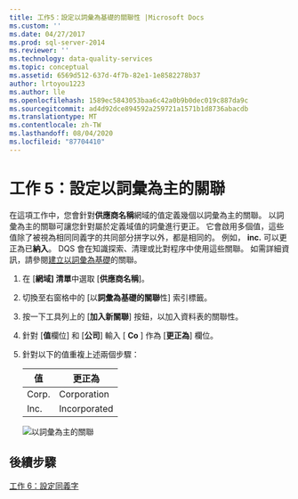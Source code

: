 ```yaml
---
title: 工作5：設定以詞彙為基礎的關聯性 |Microsoft Docs
ms.custom: ''
ms.date: 04/27/2017
ms.prod: sql-server-2014
ms.reviewer: ''
ms.technology: data-quality-services
ms.topic: conceptual
ms.assetid: 6569d512-637d-4f7b-82e1-1e8582278b37
author: lrtoyou1223
ms.author: lle
ms.openlocfilehash: 1589ec5843053baa6c42a0b9b0dec019c887da9c
ms.sourcegitcommit: ad4d92dce894592a259721a1571b1d8736abacdb
ms.translationtype: MT
ms.contentlocale: zh-TW
ms.lasthandoff: 08/04/2020
ms.locfileid: "87704410"
---
```

# <a name="task-5-setting-term-based-relationships"></a>工作 5：設定以詞彙為主的關聯
  在這項工作中，您會針對**供應商名稱**網域的值定義幾個以詞彙為主的關聯。 以詞彙為主的關聯可讓您針對屬於定義域值的詞彙進行更正。 它會啟用多個值，這些值除了被視為相同同義字的共同部分拼字以外，都是相同的。 例如， **inc.** 可以更正為已**納入**。 DQS 會在知識探索、清理或比對程序中使用這些關聯。 如需詳細資訊，請參閱[建立以詞彙為基礎](https://msdn.microsoft.com/library/hh510404.aspx)的關聯。  
  
1.  在 [**網域] 清單**中選取 [**供應商名稱**]。  
  
2.  切換至右窗格中的 [以**詞彙為基礎的關聯**性] 索引標籤。  
  
3.  按一下工具列上的 [**加入新關聯**] 按鈕，以加入資料表的關聯性。  
  
4.  針對 [**值**欄位] 和 [**公司**] 輸入 [ **Co** ] 作為 [**更正為**] 欄位。  
  
5.  針對以下的值重複上述兩個步驟：  
  
    |值|更正為|  
    |-----------|----------------|  
    |Corp.|Corporation|  
    |Inc.|Incorporated|  
  
     ![以詞彙為主的關聯](../../2014/tutorials/media/et-settingtermbasedrelations.jpg "以詞彙為主的關聯")  
  
## <a name="next-step"></a>後續步驟  
 [工作 6：設定同義字](../../2014/tutorials/task-6-setting-synonyms.md)  
  
  
